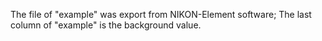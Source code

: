 The file of "example" was export from NIKON-Element software;
The last column of "example" is the background value.
